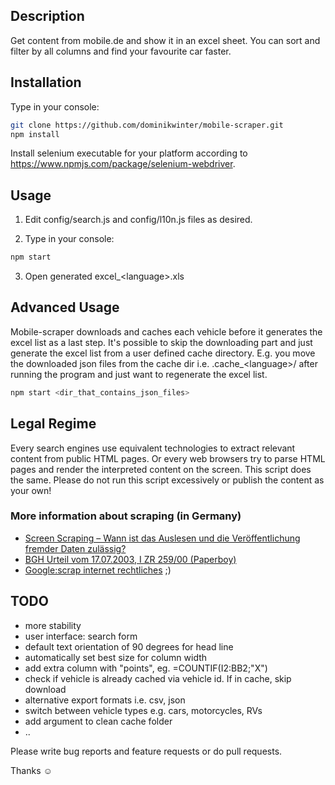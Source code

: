 ## Description

Get content from mobile.de and show it in an excel sheet. You can sort and filter by all columns and find your favourite car faster.

## Installation

Type in your console:

```bash
git clone https://github.com/dominikwinter/mobile-scraper.git
npm install
```

Install selenium executable for your platform according to https://www.npmjs.com/package/selenium-webdriver.

## Usage

1. Edit config/search.js and config/l10n.js files as desired.

2. Type in your console:

```bash
npm start
```
3. Open generated excel_\<language\>.xls

## Advanced Usage

Mobile-scraper downloads and caches each vehicle before it generates the excel list
as a last step. It's possible to skip the downloading part and just generate the excel
list from a user defined cache directory. E.g. you move the downloaded json files
from the cache dir i.e. .cache_\<language\>/ after running the program and just
want to regenerate the excel list.

```bash
npm start <dir_that_contains_json_files>
```

## Legal Regime
Every search engines use equivalent technologies to extract relevant content from public HTML pages. Or every web browsers try to parse HTML pages and render the interpreted content on the screen. This script does the same. Please do not run this script excessively or publish the content as your own!

### More information about scraping (in Germany)
- [Screen Scraping – Wann ist das Auslesen und die Veröffentlichung fremder Daten zulässig?](http://www.rechtzweinull.de/archives/100-screen-scraping-wann-ist-das-auslesen-und-die-veroeffentlichung-fremder-daten-zulaessig.html)
- [BGH Urteil vom 17.07.2003, I ZR 259/00 (Paperboy)](http://www.jurpc.de/jurpc/show?id=20030274)
- [Google:scrap internet rechtliches](https://www.google.de/search?q=scrap%20internet%20rechtliches) ;)


## TODO
- more stability
- user interface: search form
- default text orientation of 90 degrees for head line
- automatically set best size for column width
- add extra column with "points", eg. =COUNTIF(I2:BB2;"X")
- check if vehicle is already cached via vehicle id. If in cache, skip download
- alternative export formats i.e. csv, json
- switch between vehicle types e.g. cars, motorcycles, RVs
- add argument to clean cache folder
- ..

Please write bug reports and feature requests or do pull requests.

Thanks ☺
